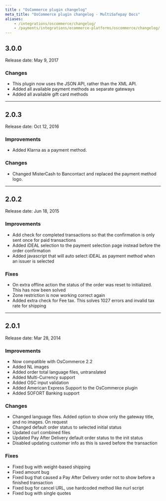 ```yaml
---
title : "OsCommerce plugin changelog"
meta_title: "OsCommerce plugin changelog - MultiSafepay Docs"
aliases: 
    - /integrations/oscommerce/changelog/
    - /payments/integrations/ecommerce-platforms/oscommerce/changelog/
---
```


## 3.0.0
Release date: May 9, 2017
### Changes
+ This plugin now uses the JSON API, rather than the XML API.
+ Added all available payment methods as separate gateways
+ Added all available gift card methods

***

## 2.0.3
Release date: Oct 12, 2016
### Improvements
+ Added Klarna as a payment method.

### Changes
+ Changed MisterCash to Bancontact and replaced the payment method logo.

***

## 2.0.2
Release date: Jun 18, 2015
### Improvements
+ Add check for completed transactions so that the confirmation is only sent once for paid transactions
+ Added iDEAL selection to the payment selection page instead before the order confirmation
+ Added javascript that will auto select iDEAL as payment method when an issuer is selected

### Fixes
+ On extra offline action the status of the order was reset to initialized. This has now been solved
+ Zone restriction is now working correct again
+ Added extra check for Fee tax. This solves 1027 errors and invalid tax rate for shipping

***

## 2.0.1
Release date: Mar 28, 2014
### Improvements
+ Now compatible with OsCommerce 2.2
+ Added NL images
+ Added order total language files, untranslated
+ Added Multi-Currency support
+ Added OSC input validation
+ Added American Express Support to the OsCommerce plugin
+ Added SOFORT Banking support

### Changes
+ Changed language files. Added option to show only the gateway title, and no images. On request
+ Changed default order status to selected initial status
+ Updated curl combined files
+ Updated Pay After Delivery default order status to the init status
+ Disabled updating customer info as this is saved before the transaction

### Fixes
+ Fixed bug with weight-based shipping
+ Fixed amount bug
+ Fixed bug that caused a Pay After Delivery order not to show before a finished transaction
+ Fixed bug for cancel URL, use hardcoded method like nurl script
+ Fixed bug with single quotes
